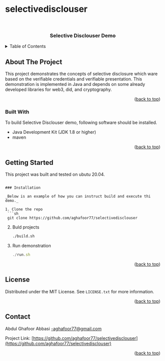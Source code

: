 # selectivedisclouser

<!-- PROJECT LOGO -->
<br />
<div align="center">

  <h3 align="center">Selective Disclouser Demo</h3>

 
</div>



<!-- TABLE OF CONTENTS -->
<details>
  <summary>Table of Contents</summary>
  <ol>
    <li>
      <a href="#about-the-project">About The Project</a>
      <ul>
        <li><a href="#built-with">Built With</a></li>
      </ul>
    </li>
    <li>
      <a href="#getting-started">Getting Started</a>
      <ul>
        <li><a href="#prerequisites">Prerequisites</a></li>
        <li><a href="#installation">Installation</a></li>
      </ul>
    </li>
    <li><a href="#usage">Usage</a></li>
    <li><a href="#roadmap">Roadmap</a></li>
    <li><a href="#contributing">Contributing</a></li>
    <li><a href="#license">License</a></li>
    <li><a href="#contact">Contact</a></li>
    <li><a href="#acknowledgments">Acknowledgments</a></li>
  </ol>
</details>



<!-- ABOUT THE PROJECT -->
## About The Project

This project demonstrates the concepts of selective disclosure which ware based on the verifiable credentials and verifiable presentation. This demonstration is implemented in Java and depends on some already developed libraries for web3, did, and cryptography.

<p align="right">(<a href="#readme-top">back to top</a>)</p>



### Built With

To build Selective Disclouser demo, following software should be installed.

* Java Development Kit (JDK 1.8 or higher)
* maven

<p align="right">(<a href="#readme-top">back to top</a>)</p>



<!-- GETTING STARTED -->
## Getting Started

This project was built and tested on ubutu 20.04. 

  ```

### Installation

_Below is an example of how you can instruct build and execute thi demo._

1. Clone the repo
   ```sh
   git clone https://github.com/aghafoor77/selectivedisclouser
   ```
2. Buld projects
   ```sh
   ./build.sh
   ```
3. Run demonstration
   ```js
   ./run.sh
   ```

<p align="right">(<a href="#readme-top">back to top</a>)</p>




<!-- LICENSE -->
## License

Distributed under the MIT License. See `LICENSE.txt` for more information.

<p align="right">(<a href="#readme-top">back to top</a>)</p>



<!-- CONTACT -->
## Contact

Abdul Ghafoor Abbasi -aghafoor77@gmail.com

Project Link: [https://github.com/aghafoor77/selectivedisclouser](https://github.com/aghafoor77/selectivedisclouser)

<p align="right">(<a href="#readme-top">back to top</a>)</p>

